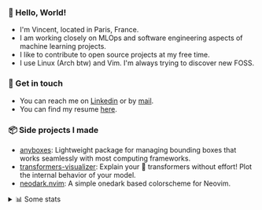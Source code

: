 ### 👋 Hello, World!

- I'm Vincent, located in Paris, France.
- I am working closely on MLOps and software engineering aspects of machine learning projects.
- I like to contribute to open source projects at my free time.
- I use Linux (Arch btw) and Vim. I'm always trying to discover new FOSS.

### 🔗 Get in touch

- You can reach me on [Linkedin](https://www.linkedin.com/in/vincent-duchauffour-3a9641155/) or by [mail](mailto:vincent.duchauffour@proton.me).
- You can find my resume [here](https://raw.githubusercontent.com/VDuchauffour/resume/main/resume.pdf).

### 📦 Side projects I made

- [anyboxes](https://github.com/VDuchauffour/anyboxes): Lightweight package for managing bounding boxes that works seamlessly with most computing frameworks.
- [transformers-visualizer](https://github.com/VDuchauffour/transformers-visualizer): Explain your 🤗 transformers without effort! Plot the internal behavior of your model. 
- [neodark.nvim](https://github.com/VDuchauffour/neodark.nvim): A simple onedark based colorscheme for Neovim.

<details><summary>📊 Some stats</summary>  
  
<p align="center">
  <img alt="VDuchauffour's github stats" src="https://github-readme-stats.vercel.app/api?username=VDuchauffour&include_all_commits=true&show_icons=true&theme=react"/>
  <br />
  <img alt="VDuchauffour's streak stats" src="https://streak-stats.demolab.com?user=VDuchauffour&theme=react"/>
  <br />
  <img alt="VDuchauffour's language stats" src="https://github-readme-stats.vercel.app/api/top-langs/?username=VDuchauffour&count_private=true&include_all_commits=true&show_icons=true&layout=compact&theme=react"/>
  <!--   <br />
  <img alt="VDuchauffour's Wakatime stats" src="https://github-readme-stats.vercel.app/api/wakatime?username=VDuchauffour&theme=react"/> -->
</p>

#### 🧭 Wakatime stats
<!--START_SECTION:waka-->
![Code Time](http://img.shields.io/badge/Code%20Time-1%2C359%20hrs%2023%20mins-blue)

![Lines of code](https://img.shields.io/badge/From%20Hello%20World%20I%27ve%20Written-2.0%20million%20lines%20of%20code-blue)

**🐱 My GitHub Data** 

> 📦 970.0 kB Used in GitHub's Storage 
 > 
> 🏆 1,741 Contributions in the Year 2023
 > 
> 🚫 Not Opted to Hire
 > 
> 📜 9 Public Repositories 
 > 
> 🔑 2 Private Repositories 
 > 
**I'm a Night 🦉** 

```text
🌞 Morning                60 commits          █░░░░░░░░░░░░░░░░░░░░░░░░   04.41 % 
🌆 Daytime                380 commits         ███████░░░░░░░░░░░░░░░░░░   27.94 % 
🌃 Evening                697 commits         █████████████░░░░░░░░░░░░   51.25 % 
🌙 Night                  223 commits         ████░░░░░░░░░░░░░░░░░░░░░   16.40 % 
```
📅 **I'm Most Productive on Saturday** 

```text
Monday                   213 commits         ████░░░░░░░░░░░░░░░░░░░░░   15.66 % 
Tuesday                  100 commits         ██░░░░░░░░░░░░░░░░░░░░░░░   07.35 % 
Wednesday                237 commits         ████░░░░░░░░░░░░░░░░░░░░░   17.43 % 
Thursday                 186 commits         ███░░░░░░░░░░░░░░░░░░░░░░   13.68 % 
Friday                   141 commits         ███░░░░░░░░░░░░░░░░░░░░░░   10.37 % 
Saturday                 318 commits         ██████░░░░░░░░░░░░░░░░░░░   23.38 % 
Sunday                   165 commits         ███░░░░░░░░░░░░░░░░░░░░░░   12.13 % 
```


📊 **This Week I Spent My Time On** 

```text
💬 Programming Languages: 
Python                   34 hrs 24 mins      ██████████████████████░░░   89.60 % 
C++                      1 hr 42 mins        █░░░░░░░░░░░░░░░░░░░░░░░░   04.45 % 
YAML                     52 mins             █░░░░░░░░░░░░░░░░░░░░░░░░   02.30 % 
Docker                   30 mins             ░░░░░░░░░░░░░░░░░░░░░░░░░   01.33 % 
Other                    20 mins             ░░░░░░░░░░░░░░░░░░░░░░░░░   00.90 % 
```


 Last Updated on 06/12/2023 00:37:37 UTC
<!--END_SECTION:waka-->
</details>
